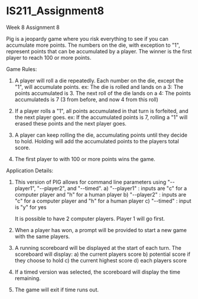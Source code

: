 # IS211_Assignment8
Week 8 Assignment 8

Pig is a jeopardy game where you risk everything to see if you can accumulate more points.
The numbers on the die, with exception to \"1\", represent points that can be accumulated by a player.
The winner is the first player to reach 100 or more points.

Game Rules:
  1) A player will roll a die repeatedly. Each number on the die, except the "1", will accumulate points.
      ex:
        The die is rolled and lands on a 3:
            The points accumulated is 3.
        The next roll of the die lands on a 4:
            The points accumulateds is 7 (3 from before, and now 4 from this roll)
            
   2) If a player rolls a "1", all points accumulated in that turn is forfeited, and the next player goes.
      ex:
        If the accumulated points is 7, rolling a "1" will erased these points and the next player goes.
        
   3) A player can keep rolling the die, accumulating points until they decide to hold. Holding will add the accumulated points to
      the players total score. 
    
   4) The first player to with 100 or more points wins the game.


Application Details:

1) This version of PIG allows for command line parameters using "--player1", "--player2", and "--timed".
	a) "--player1"	: inputs are "c" for a computer player and "h" for a human player 
	b) "--player2"	: inputs are "c" for a computer player and "h" for a human player 
	c) "--timed"	: input is "y" for yes
	
	It is possible to have 2 computer players. Player 1 will go first.
	
2) When a player has won, a prompt will be provided to start a new game with the same players.

3) A running scoreboard will be displayed at the start of each turn. The scoreboard will display:
	a) the current players score
	b) potential score if they choose to hold
	c) the current highest score
	d) each players score

4) If a timed version was selected, the scoreboard will display the time remaining.

5) The game will exit if time runs out. 

